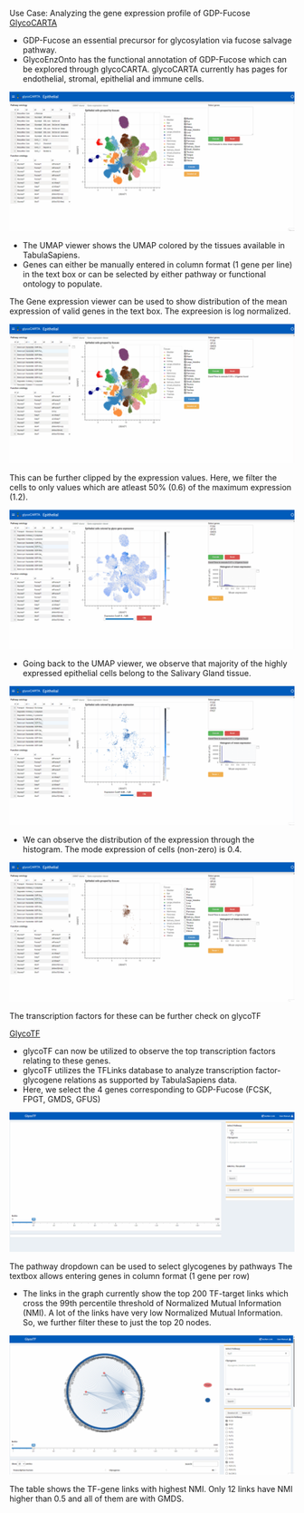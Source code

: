 Use Case: Analyzing the gene expression profile of GDP-Fucose
[GlycoCARTA](https://vgdev.cedar.buffalo.edu/glycocarta)

* GDP-Fucose an essential precursor for glycosylation via fucose salvage pathway.
* GlycoEnzOnto has the functional annotation of GDP-Fucose which can be explored through glycoCARTA. glycoCARTA currently has pages for endothelial, stromal, epithelial and immune cells.

![Select genes](./gifs/GlycoTF_GDP-Fuc-select.gif)

* The UMAP viewer shows the UMAP colored by the tissues available in TabulaSapiens.
* Genes can either be manually entered in column format (1 gene per line) in the text box or can be selected by either pathway or functional ontology to populate.

The Gene expression viewer can be used to show distribution of the mean expression of valid genes in the text box. The expreesion is log normalized.

![Show genes](./gifs/GlycoTF_GDP-Fuc-showexpr.gif)

This can be further clipped by the expression values. Here, we filter  the cells to only values which are atleast 50% (0.6) of the maximum expression (1.2). 

![Clip expression](./gifs/GlycoTF_GDP-Fuc-clip.gif)

* Going back to the UMAP viewer, we observe that majority of the highly expressed epithelial cells belong to the Salivary Gland tissue. 

![Clip expression UMAP](./gifs/GlycoTF_GDP-Fuc-clip2.gif)

* We can observe the distribution of the expression through the histogram. The mode expression of cells (non-zero) is 0.4. 

![Histogram](./gifs/GlycoTF_GDP-Fuc-hist.gif)

The transcription factors for these can be further check on glycoTF

[GlycoTF](https://vgdev.cedar.buffalo.edu/glycotf)

* glycoTF can now be utilized to observe the top transcription factors relating to these genes.
* glycoTF utilizes the TFLinks database to analyze transcription factor-glycogene relations as supported by TabulaSapiens data.
* Here, we select the 4 genes corresponding to GDP-Fucose (FCSK, FPGT, GMDS, GFUS)

![Links](./gifs/GlycoTF_GDP-Fuc-links.gif)

The pathway dropdown can be used to select glycogenes by pathways
The textbox allows entering genes in column format (1 gene per row)

* The links in the graph currently show the top 200 TF-target links which cross the 99th percentile threshold of Normalized Mutual Information (NMI). A lot of the links have very low Normalized Mutual Information. So, we further filter these to just the top 20 nodes. 

![Filter](./gifs/GlycoTF_GDP-Fuc-filternodes.gif)

The table shows the TF-gene links with highest NMI. Only 12 links have NMI higher than 0.5 and all of them are with GMDS.
